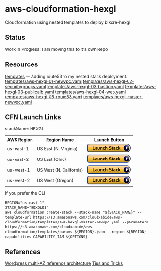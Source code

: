 # aws-cloudformation-hexgl
Cloudformation using nested templates to deploy blkore-hexgl

## Status
Work in Progress: 
  I am moving this to it's own Repo 

## Resources 
[templates](templates) -- Adding route53 to my nested stack deployment.
[templates/aws-hexgl-01-newvpc.yaml](templates/aws-hexgl-01-newvpc.yaml)
[templates/aws-hexgl-02-securitygroups.yaml](templates/aws-hexgl-02-securitygroups.yaml)
[templates/aws-hexgl-03-bastion.yaml](templates/aws-hexgl-03-bastion.yaml)
[templates/aws-hexgl-03-publicalb.yaml](templates/aws-hexgl-03-publicalb.yaml)
[templates/aws-hexgl-04-web.yaml](templates/aws-hexgl-04-web.yaml)
[templates/aws-hexgl-05-route53.yaml](templates/aws-hexgl-05-route53.yaml)
[templates/aws-hexgl-master-newvpc.yaml](templates/aws-hexgl-master-newvpc.yaml)


## CFN Launch Links
stackName: HEXGL

| AWS Region | Region Name | Launch Button
| --- | --- | ---
| us-east-1 | US East (N. Virginia) |  [![cloudformation-launch-stack](images/cloudformation-launch-stack.png)](https://console.aws.amazon.com/cloudformation/home?region=us-east-1#/stacks/new?stackName=HEXGL&templateURL=https://s3.amazonaws.com/cloudxabide/aws-cloudformation/templates/aws-hexgl-master-newvpc.yaml) |
| us-east-2 | US East (Ohio) | [![cloudformation-launch-stack](images/cloudformation-launch-stack.png)](https://console.aws.amazon.com/cloudformation/home?region=us-east-2#/stacks/new?stackName=HEXGL&templateURL=https://s3.amazonaws.com/cloudxabide/aws-cloudformation/templates/aws-hexgl-master-newvpc.yaml) |
| us-west-1 | US West (N. California) | [![cloudformation-launch-stack](images/cloudformation-launch-stack.png)](https://console.aws.amazon.com/cloudformation/home?region=us-west-1#/stacks/new?stackName=HEXGL&templateURL=https://s3.amazonaws.com/cloudxabide/aws-cloudformation/templates/aws-hexgl-master-newvpc.yaml) |
| us-west-2 | US West (Oregon) | [![cloudformation-launch-stack](images/cloudformation-launch-stack.png)](https://console.aws.amazon.com/cloudformation/home?region=us-west-2#/stacks/new?stackName=HEXGL&templateURL=https://s3.amazonaws.com/cloudxabide/aws-cloudformation/templates/aws-hexgl-master-newvpc.yaml) |

If you prefer the CLI
```
REGION="us-east-1"
STACK_NAME="HEXGLE1"
aws cloudformation create-stack --stack-name "${STACK_NAME}" --template-url https://s3.amazonaws.com/cloudxabide/aws-cloudformation/templates/aws-hexgl-master-newvpc.yaml --parameters https://s3.amazonaws.com/cloudxabide/aws-cloudformation/templates/params-${REGION}.json --region ${REGION} --capabilities CAPABILITY_IAM ${OPTIONS}
```
## References
[Wordpress multi-AZ reference architecture](https://github.com/aws-samples/aws-refarch-wordpress)
[Tips and Tricks](./tips-n-tricks.md)
